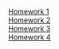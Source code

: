 [Homework 1](https://anoryike.github.io/genius-homework/genius-homework-1/)<br>
[Homework 2](https://anoryike.github.io/genius-homework/genius-homework-2/)<br>
[Homework 3](https://anoryike.github.io/genius-homework/genius-homework-3/)<br>
[Homework 4]()<br>
